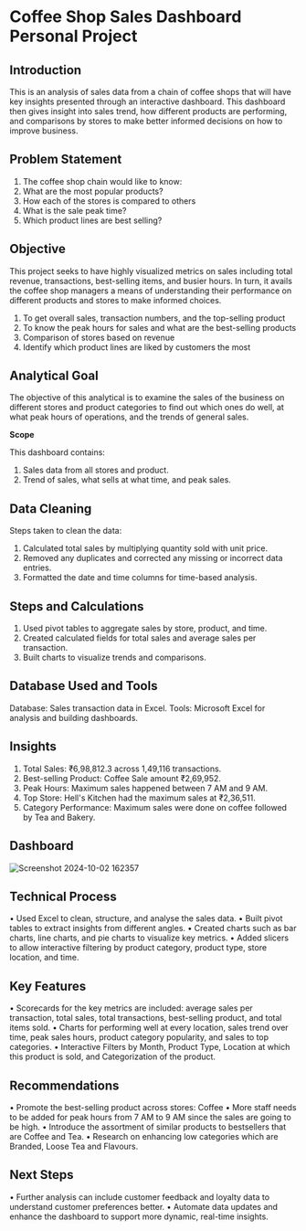 # __Coffee Shop Sales Dashboard Personal Project__

## __Introduction__ 

This is an analysis of sales data from a chain of coffee shops that will have key insights presented through an interactive dashboard. This dashboard then gives insight into sales trend, how different products are performing, and comparisons by stores to make better informed decisions on how to improve business.

## __Problem Statement__

1. The coffee shop chain would like to know:
2. What are the most popular products?
3. How each of the stores is compared to others
4. What is the sale peak time?
5. Which product lines are best selling?

## __Objective__

This project seeks to have highly visualized metrics on sales including total revenue, transactions, best-selling items, and busier hours. In turn, it avails the coffee shop managers a means of understanding their performance on different products and stores to make informed choices.
1. To get overall sales, transaction numbers, and the top-selling product
2. To know the peak hours for sales and what are the best-selling products
3. Comparison of stores based on revenue
4. Identify which product lines are liked by customers the most

## __Analytical Goal__

The objective of this analytical is to examine the sales of the business on different stores and product categories to find out which ones do well, at what peak hours of operations, and the trends of general sales.

__Scope__

This dashboard contains:
1. Sales data from all stores and product.
2. Trend of sales, what sells at what time, and peak sales.

## __Data Cleaning__

Steps taken to clean the data:
1. Calculated total sales by multiplying quantity sold with unit price.
2. Removed any duplicates and corrected any missing or incorrect data entries.
3. Formatted the date and time columns for time-based analysis.

## __Steps and Calculations__

1. Used pivot tables to aggregate sales by store, product, and time.
2. Created calculated fields for total sales and average sales per transaction.
3. Built charts to visualize trends and comparisons.

## __Database Used and Tools__

Database: Sales transaction data in Excel.
Tools: Microsoft Excel for analysis and building dashboards.

## __Insights__

1. Total Sales: ₹6,98,812.3 across 1,49,116 transactions.
2. Best-selling Product: Coffee Sale amount ₹2,69,952.
3. Peak Hours: Maximum sales happened between 7 AM and 9 AM.
4. Top Store: Hell's Kitchen had the maximum sales at ₹2,36,511.
5. Category Performance: Maximum sales were done on coffee followed by Tea and Bakery.

## __Dashboard__

![Screenshot 2024-10-02 162357](https://github.com/user-attachments/assets/ad54b884-9f86-48ae-b568-6dc3ff5e1508)

## __Technical Process__

•	Used Excel to clean, structure, and analyse the sales data.
•	Built pivot tables to extract insights from different angles.
•	Created charts such as bar charts, line charts, and pie charts to visualize key metrics.
•	Added slicers to allow interactive filtering by product category, product type, store location, and time.

## __Key Features__

•	Scorecards for the key metrics are included: average sales per transaction, total sales, total transactions, best-selling product, and total items sold.
•	Charts for performing well at every location, sales trend over time, peak sales hours, product category popularity, and sales to top categories.
•	Interactive Filters by Month, Product Type, Location at which this product is sold, and Categorization of the product.

## __Recommendations__

•	Promote the best-selling product across stores: Coffee
•	More staff needs to be added for peak hours from 7 AM to 9 AM since the sales are going to be high.
•	Introduce the assortment of similar products to bestsellers that are Coffee and Tea.
•	Research on enhancing low categories which are Branded, Loose Tea and Flavours.

## __Next Steps__

•	Further analysis can include customer feedback and loyalty data to understand customer preferences better.
• Automate data updates and enhance the dashboard to support more dynamic, real-time insights.

